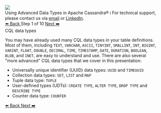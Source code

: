 <!-- TOP -->
<div class="top">
  <img src="https://datastax-academy.github.io/katapod-shared-assets/images/ds-academy-logo.svg" />
  <div class="scenario-title-section">
    <span class="scenario-title">Using Advanced Data Types in Apache Cassandra®</span>
    <span class="scenario-subtitle">ℹ️ For technical support, please contact us via <a href="mailto:aleksandr.volochnev@datastax.com">email</a> or <a href="https://dtsx.io/aleks">LinkedIn</a>.</span>
  </div>
</div>

<!-- NAVIGATION -->
<div id="navigation-top" class="navigation-top">
 <a href='command:katapod.loadPage?[{"step":"intro"}]' 
   class="btn btn-dark navigation-top-left">⬅️ Back
 </a>
<span class="step-count"> Step 1 of 10</span>
 <a href='command:katapod.loadPage?[{"step":"step2-astra"}]' 
    class="btn btn-dark navigation-top-right">Next ➡️
  </a>
</div>

<!-- CONTENT -->

<div class="step-title">CQL data types</div>

You may have already used many CQL data types in your table definitions. Most of them, including 
`TEXT`, `VARCHAR`, `ASCII`, `TINYINT`, `SMALLINT`, `INT`, `BIGINT`, `VARINT`, 
`FLOAT`, `DOUBLE`, `DECIMAL`, `TIME`, `TIMESTAMP`, `DATE`, `DURATION`, `BOOLEAN`, `BLOB`, and `INET`, 
are easy to understand and use. There are also several "more advanced" 
CQL data types that we cover in this presentation:

- Universally unique identifier (UUID) data types: `UUID` and `TIMEUUID`
- Collection data types: `SET`, `LIST` and `MAP`
- Tuple data type: `TUPLE`
- User-defined types (UDTs): `CREATE TYPE`, `ALTER TYPE`, `DROP TYPE` and `DESCRIBE TYPE`
- Counter data type: `COUNTER` 

<!-- NAVIGATION -->
<div id="navigation-bottom" class="navigation-bottom">
 <a href='command:katapod.loadPage?[{"step":"intro"}]'
   class="btn btn-dark navigation-bottom-left">⬅️ Back
 </a>
 <a href='command:katapod.loadPage?[{"step":"step2-astra"}]'
    class="btn btn-dark navigation-bottom-right">Next ➡️
  </a>
</div>

